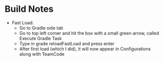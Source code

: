 # Build Notes
- Fast Load:
  - Go to Gradle side tab
  - Go to top left corner and hit the box with a small green arrow, called Execute Gradle Task
  - Type in grade reloadFastLoad and press enter
  - After first load (which I did), it will now appear in Configurations along with TeamCode